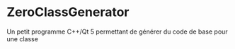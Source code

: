 # ZeroClassGenerator
Un petit programme C++/Qt 5 permettant de générer du code de base pour une classe
